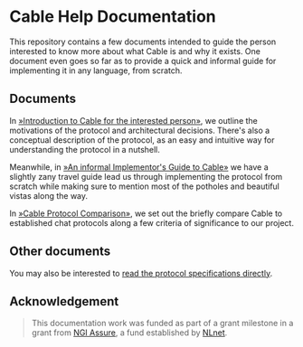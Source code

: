 # Cable Help Documentation

This repository contains a few documents intended to guide the person interested to know more
about what Cable is and why it exists. One document even goes so far as to provide a quick and
informal guide for implementing it in any language, from scratch.

## Documents
[intro]: /introduction.md
[guide]: /implementors-guide.md
[comparison]: /protocol-comparison.md

In [»Introduction to Cable for the interested person»][intro], we outline the motivations of the
protocol and architectural decisions. There's also a conceptual description of the protocol, as
an easy and intuitive way for understanding the protocol in a nutshell.

Meanwhile, in [»An informal Implementor's Guide to Cable»][guide] we have a slightly zany travel
guide lead us through implementing the protocol from scratch while making sure to mention most
of the potholes and beautiful vistas along the way.

In [»Cable Protocol Comparison»][comparison], we set out the briefly compare Cable to
established chat protocols along a few criteria of significance to our project.

## Other documents
[intro-cable-root]: https://github.com/cabal-club/cable/

You may also be interested to [read the protocol specifications directly][intro-cable-root]. 

## Acknowledgement

> This documentation work was funded as part of a grant milestone in a grant from [NGI
 Assure](https://nlnet.nl/assure), a fund established by [NLnet](https://nlnet.nl).
